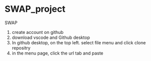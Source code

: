# SWAP_project
SWAP

1. create account on github
2. download vscode and Github desktop
3. In github desktop, on the top left. select file menu and click clone repositry
4. in the menu page, click the url tab and paste 
